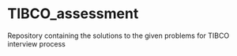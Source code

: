 # TIBCO_assessment
Repository containing the solutions to the given problems for TIBCO interview process

